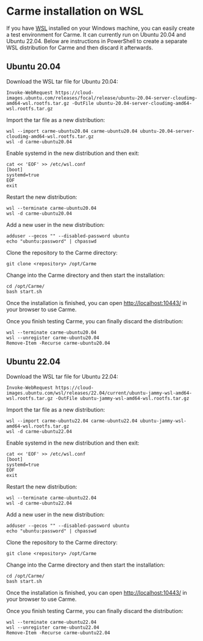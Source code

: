 # Carme installation on WSL

If you have [WSL](https://learn.microsoft.com/en-us/windows/wsl/) installed on your Windows machine, you can easily create a test environment for Carme.
It can currently run on Ubuntu 20.04 and Ubuntu 22.04.
Below are instructions in PowerShell to create a separate WSL distribution for Carme and then discard it afterwards.

## Ubuntu 20.04

Download the WSL tar file for Ubuntu 20.04:

```
Invoke-WebRequest https://cloud-images.ubuntu.com/releases/focal/release/ubuntu-20.04-server-cloudimg-amd64-wsl.rootfs.tar.gz -OutFile ubuntu-20.04-server-cloudimg-amd64-wsl.rootfs.tar.gz
```

Import the tar file as a new distribution:

```
wsl --import carme-ubuntu20.04 carme-ubuntu20.04 ubuntu-20.04-server-cloudimg-amd64-wsl.rootfs.tar.gz
wsl -d carme-ubuntu20.04
```

Enable systemd in the new distribution and then exit:

```
cat << 'EOF' >> /etc/wsl.conf
[boot]
systemd=true
EOF
exit
```

Restart the new distribution:

```
wsl --terminate carme-ubuntu20.04
wsl -d carme-ubuntu20.04
```

Add a new user in the new distribution:

```
adduser --gecos "" --disabled-password ubuntu
echo "ubuntu:password" | chpasswd
```

Clone the repository to the Carme directory:

```
git clone <repository> /opt/Carme
```

Change into the Carme directory and then start the installation:

```
cd /opt/Carme/
bash start.sh
```

Once the installation is finished, you can open [http://localhost:10443/](http://localhost:10443/) in your browser to use Carme.

Once you finish testing Carme, you can finally discard the distribution:

```
wsl --terminate carme-ubuntu20.04
wsl --unregister carme-ubuntu20.04
Remove-Item -Recurse carme-ubuntu20.04
```

## Ubuntu 22.04

Download the WSL tar file for Ubuntu 22.04:

```
Invoke-WebRequest https://cloud-images.ubuntu.com/wsl/releases/22.04/current/ubuntu-jammy-wsl-amd64-wsl.rootfs.tar.gz -OutFile ubuntu-jammy-wsl-amd64-wsl.rootfs.tar.gz
```

Import the tar file as a new distribution:

```
wsl --import carme-ubuntu22.04 carme-ubuntu22.04 ubuntu-jammy-wsl-amd64-wsl.rootfs.tar.gz
wsl -d carme-ubuntu22.04
```

Enable systemd in the new distribution and then exit:

```
cat << 'EOF' >> /etc/wsl.conf
[boot]
systemd=true
EOF
exit
```

Restart the new distribution:

```
wsl --terminate carme-ubuntu22.04
wsl -d carme-ubuntu22.04
```

Add a new user in the new distribution:

```
adduser --gecos "" --disabled-password ubuntu
echo "ubuntu:password" | chpasswd
```

Clone the repository to the Carme directory:

```
git clone <repository> /opt/Carme
```

Change into the Carme directory and then start the installation:

```
cd /opt/Carme/
bash start.sh
```

Once the installation is finished, you can open [http://localhost:10443/](http://localhost:10443/) in your browser to use Carme.

Once you finish testing Carme, you can finally discard the distribution:

```
wsl --terminate carme-ubuntu22.04
wsl --unregister carme-ubuntu22.04
Remove-Item -Recurse carme-ubuntu22.04
```
